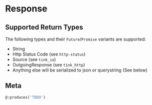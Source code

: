 # Response

## Supported Return Types

The following types and their `Future`/`Promise` variants are supported:

- String
- Http Status Code (see `http-status`)
- Source (see `tink_io`)
- OutgoingResponse (see `tink_http`)
- Anything else will be serialized to json or querystring (See below)

## Meta

```haxe
@:produces('TODO')
```